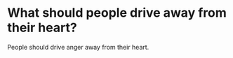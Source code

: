 # What should people drive away from their heart?

People should drive anger away from their heart.

